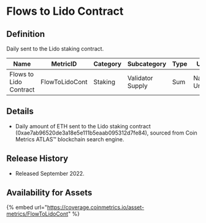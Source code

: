 # Flows to Lido Contract

## Definition

Daily sent to the Lido staking contract.

| Name                   | MetricID       | Category | Subcategory      | Type | Unit         | Interval |
| ---------------------- | -------------- | -------- | ---------------- | ---- | ------------ | -------- |
| Flows to Lido Contract | FlowToLidoCont | Staking  | Validator Supply | Sum  | Native Units | 1 day    |

## Details

* Daily amount of ETH sent to the Lido staking contract (0xae7ab96520de3a18e5e111b5eaab095312d7fe84), sourced from Coin Metrics ATLAS™ blockchain search engine.

## Release History

* Released September 2022.

## Availability for Assets

{% embed url="https://coverage.coinmetrics.io/asset-metrics/FlowToLidoCont" %}
